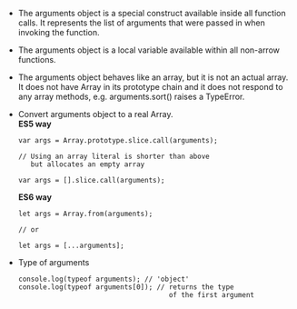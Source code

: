 * The arguments object is a special construct available inside all function calls. It represents the list of arguments that were passed in when invoking the function.  

* The arguments object is a local variable available within all non-arrow functions.

* The arguments object behaves like an array, but it is not an actual array. It does not have Array in its prototype chain and it does not respond to any array methods, e.g. arguments.sort() raises a TypeError.  

* Convert arguments object to a real Array.  
  **ES5 way**
  ```
  var args = Array.prototype.slice.call(arguments);  
  
  // Using an array literal is shorter than above   
     but allocates an empty array  
  
  var args = [].slice.call(arguments); 
  ```
  **ES6 way**
  ```
  let args = Array.from(arguments);  
  
  // or  
  
  let args = [...arguments];
  ```
* Type of arguments
    ```
    console.log(typeof arguments); // 'object'
    console.log(typeof arguments[0]); // returns the type   
                                         of the first argument 
    ```
